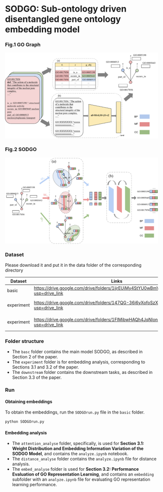 # SODGO: Sub-ontology driven disentangled gene ontology embedding model

### Fig.1 GO Graph
![GO Graph](./figure/Fig.1%20GO%20Graph.png)

### Fig.2 SODGO
![SODGO](./figure/Fig.2%20SODGO.png)

### Dataset
Please download it and put it in the data folder of the corresponding directory

| Dataset    | Links |--- |
|------------| ------- | -- | 
| basic      | https://drive.google.com/drive/folders/1ijrEUiMy4StYU0wBmYB8MlIgo9Kut8yt?usp=drive_link | Model datasets | 
| experiment | https://drive.google.com/drive/folders/147QG-36i6yXofoSzXMPXorcfPudGLLfd?usp=drive_link | Embed the analysis dataset | 
| experiment | https://drive.google.com/drive/folders/1FIMibwHAQh4JqNlonB4oafRUskNPsPEm?usp=drive_link | Downstream task datasets | 

### Folder structure
- The `basc` folder contains the main model SODGO, as described in Section 2 of the paper.
- The `experiment` folder is for embedding analysis, corresponding to Sections 3.1 and 3.2 of the paper.
- The `downstream` folder contains the downstream tasks, as described in Section 3.3 of the paper.

### Run

#### Obtaining embeddings
To obtain the embeddings, run the `SODGOrun.py` file in the `basic` folder.
```bash
python SODGOrun.py
```


#### Embedding analysis
- The `attention_analyse` folder, specifically, is used for **Section 3.1: Weight Distribution and Embedding Information Variation of the SODGO Model**, and contains the `analyze.ipynb` notebook.
- The `distance_analyse` folder contains the `analyze.ipynb` file for distance analysis.
- The `embed_analyse` folder is used for **Section 3.2: Performance Evaluation of GO Representation Learning**, and contains an `embedding` subfolder with an `analyze.ipynb` file for evaluating GO representation learning performance.
